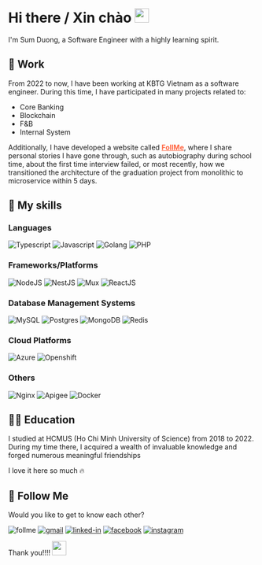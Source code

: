 # Hi there / Xin chào <img src="https://media.giphy.com/media/v1.Y2lkPTc5MGI3NjExZGVtdnltNG9nYWZscjRzcDNrOTZveWM1NHA1NTkwdWV6ZDNudHpicCZlcD12MV9pbnRlcm5hbF9naWZfYnlfaWQmY3Q9cw/WUlplcMpOCEmTGBtBW/giphy.gif" width="29px" height="29px">

I'm Sum Duong, a Software Engineer with a highly learning spirit.

## 💼 Work

From 2022 to now, I have been working at KBTG Vietnam as a software engineer. During this time, I have participated in many projects related to:
- Core Banking
- Blockchain
- F&B
- Internal System

Additionally, I have developed a website called <a href="https://follme.vercel.app" style="color: #ff6541; text-decoration: underline; font-weight:bold">FollMe</a>, where I share personal stories I have gone through, such as autobiography during school time, about the first time interview failed, or most recently, how we transitioned the architecture of the graduation project from monolithic to microservice within 5 days.

## 👊 My skills

### Languages
![Typescript](https://img.shields.io/badge/TypeScript-3178C6?style=for-the-badge&logo=typescript&logoColor=white)
![Javascript](https://img.shields.io/badge/JavaScript-323330?style=for-the-badge&logo=javascript&logoColor=F7DF1E)
![Golang](https://img.shields.io/badge/Go-00ADD8?style=for-the-badge&logo=go&logoColor=white)
![PHP](https://img.shields.io/badge/PHP-777BB4?style=for-the-badge&logo=php&logoColor=white)

### Frameworks/Platforms

![NodeJS](https://img.shields.io/badge/Node.js-43853D?style=for-the-badge&logo=node.js&logoColor=white)
![NestJS](https://img.shields.io/badge/nestjs-%23E0234E.svg?style=for-the-badge&logo=nestjs&logoColor=white)
![Mux](https://img.shields.io/badge/gorilla%20mux-%23E7EEF0.svg?style=for-the-badge&logoColor=%2302A8EF)
![ReactJS](https://img.shields.io/badge/React-20232A?style=for-the-badge&logo=react&logoColor=61DAFB)

### Database Management Systems
![MySQL](https://img.shields.io/badge/mysql-4479A1.svg?style=for-the-badge&logo=mysql&logoColor=white)
![Postgres](https://img.shields.io/badge/postgres-%23316192.svg?style=for-the-badge&logo=postgresql&logoColor=white)
![MongoDB](https://img.shields.io/badge/MongoDB-%234ea94b.svg?style=for-the-badge&logo=mongodb&logoColor=white)
![Redis](https://img.shields.io/badge/redis-%23DD0031.svg?style=for-the-badge&logo=redis&logoColor=white)


### Cloud Platforms
![Azure](https://img.shields.io/badge/azure-%230072C6.svg?style=for-the-badge&logo=microsoftazure&logoColor=white)
![Openshift](https://img.shields.io/badge/Openshift-%23CF4647.svg?style=for-the-badge&logo=redhatopenshift&logoColor=white)

### Others
![Nginx](https://img.shields.io/badge/nginx-%23009639.svg?style=for-the-badge&logo=nginx&logoColor=white)
![Apigee](https://img.shields.io/badge/Apigee-%23CF4647.svg?style=for-the-badge&logoColor=white)
![Docker](https://img.shields.io/badge/docker-%230db7ed.svg?style=for-the-badge&logo=docker&logoColor=white)

## 👨‍🎓 Education

I studied at HCMUS (Ho Chi Minh University of Science) from 2018 to 2022. During my time there, I acquired a wealth of invaluable knowledge and forged numerous meaningful friendships

I love it here so much 🔥

## 🤭 Follow Me
Would you like to get to know each other?

![follme](https://img.shields.io/badge/follme-FF6541.svg?style=for-the-badge)
[![gmail](https://img.shields.io/badge/Gmail-D14836?style=for-the-badge&logo=Gmail&logoColor=white)](mailto:duongvuquocsum@gmail.com)
[![linked-in](https://img.shields.io/badge/Linked_In-0077B5?style=for-the-badge&logo=LinkedIn&logoColor=white)](https://www.linkedin.com/in/duong-sum/)
[![facebook](https://img.shields.io/badge/Facebook-%231877F2.svg?style=for-the-badge&logo=Facebook&logoColor=white)](https://www.facebook.com/profile.php/?id=100006357846379)
[![instagram](https://img.shields.io/badge/Instagram-E4405F?style=for-the-badge&logo=instagram&logoColor=white)](https://www.instagram.com/sumsv50/)

Thank you!!!! <img src="https://media.giphy.com/media/v1.Y2lkPTc5MGI3NjExZjZkaTd6M3d0eGt1MzVvenNoODYycjF3YnQ2YzM5YjM5bmlpMTBkdSZlcD12MV9pbnRlcm5hbF9naWZfYnlfaWQmY3Q9cw/x2GRI1mBm4kBXv0njJ/giphy.gif" width="29px" height="29px">
